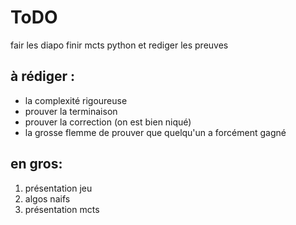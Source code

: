 # ToDO
fair les diapo
finir mcts python et rediger les preuves

## à rédiger :

- la complexité rigoureuse
- prouver la terminaison
- prouver la correction (on est bien niqué)
- la grosse flemme de prouver que quelqu'un a forcément gagné

## en gros:

1. présentation jeu
2. algos naifs
3. présentation mcts

